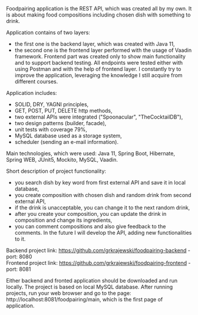 Foodpairing application is the REST API, which was created all by my own. It is about making food compositions including chosen dish with something to drink. <br />

Application contains of two layers:
- the first one is the backend layer, which was created with Java 11,
- the second one is the frontend layer performed with the usage of Vaadin framework.
  Frontend part was created only to show main functionality and to support backend testing.
  All endpoints were tested either with using Postman and with the help of frontend layer.
  I constantly try to improve the application, leveraging the knowledge I still acquire from different courses.

Application includes:
- SOLID, DRY, YAGNI principles,
- GET, POST, PUT, DELETE http methods,
- two external APIs were integrated ("Spoonacular", "TheCocktailDB"),
- two design patterns (builder, facade),
- unit tests with coverage 79%,
- MySQL database used as a storage system,
- scheduler (sending an e-mail information).

Main technologies, which were used:
Java 11, Spring Boot, Hibernate, Spring WEB, JUnit5, Mockito, MySQL, Vaadin.

Short description of project functionality:
- you search dish by key word from first external API and save it in local database,
- you create composition with chosen dish and random drink from second external API,
- if the drink is unacceptable, you can change it to the next random drink,
- after you create your composition, you can update the drink in composition and change its ingredients,
- you can comment compositions and also give feedback to the comments.
  In the future I will develop the API, adding new functionalities to it.

Backend project link: https://github.com/grkrajewski/foodpairing-backend - port: 8080 <br />
Frontend project link: https://github.com/grkrajewski/foodpairing-frontend - port: 8081

Either backend and fronted application should be downloaded and run locally. The project is based on local MySQL database.
After running projects, run your web browser and go to the page:
http://localhost:8081/foodpairing/main, which is the first page of application.